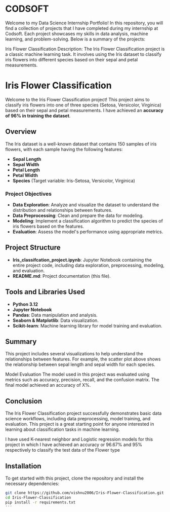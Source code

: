 # CODSOFT

Welcome to my Data Science Internship Portfolio! In this repository, you will find a collection of projects that I have completed during my internship at Codsoft. Each project showcases my skills in data analysis, machine learning, and problem-solving. Below is a summary of the projects:


Iris Flower Classification Description: The Iris Flower Classification project is a classic machine learning task. It involves using the Iris dataset to classify iris flowers into different species based on their sepal and petal measurements.

# Iris Flower Classification 

Welcome to the Iris Flower Classification project! This project aims to classify iris flowers into one of three species (Setosa, Versicolor, Virginica) based on their sepal and petal measurements. I have achieved an **accuracy of 96% in training the dataset**. 

## Overview

The Iris dataset is a well-known dataset that contains 150 samples of iris flowers, with each sample having the following features:

- **Sepal Length**
- **Sepal Width**
- **Petal Length**
- **Petal Width**
- **Species** (Target variable: Iris-Setosa, Versicolor, Virginica)

### Project Objectives

- **Data Exploration**: Analyze and visualize the dataset to understand the distribution and relationships between features.
- **Data Preprocessing**: Clean and prepare the data for modeling.
- **Modeling**: Implement a classification algorithm to predict the species of iris flowers based on the features.
- **Evaluation**: Assess the model's performance using appropriate metrics.

## Project Structure

- **Iris_classifcation_project.ipynb**: Jupyter Notebook containing the entire project code, including data exploration, preprocessing, modeling, and evaluation.
- **README.md**: Project documentation (this file).

## Tools and Libraries Used

- **Python 3.12**
- **Jupyter Notebook**
- **Pandas**: Data manipulation and analysis.
- **Seaborn & Matplotlib**: Data visualization.
- **Scikit-learn**: Machine learning library for model training and evaluation.

## Summary 

This project includes several visualizations to help understand the relationships between features. For example, the scatter plot above shows the relationship between sepal length and sepal width for each species.

Model Evaluation
The model used in this project was evaluated using metrics such as accuracy, precision, recall, and the confusion matrix. The final model achieved an accuracy of X%.

## Conclusion
The Iris Flower Classification project successfully demonstrates basic data science workflows, including data preprocessing, model training, and evaluation. This project is a great starting point for anyone interested in learning about classification tasks in machine learning.

I have used K-nearest neighbor and Logistic regression models for this project in which I have achieved an accuracy or 96.67% and 95% respectively to classify the test data of the Flower type



## Installation


To get started with this project, clone the repository and install the necessary dependencies:

```bash
git clone https://github.com/vishnu2006/Iris-Flower-Classification.git
cd Iris-Flower-Classification
pip install -r requirements.txt
'''

